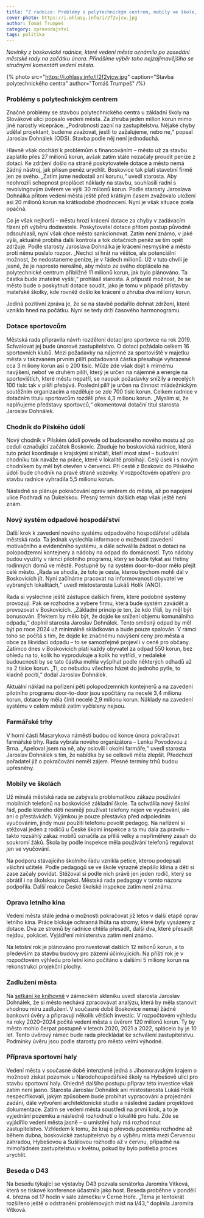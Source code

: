 ```yaml
---
title: "Z radnice: Problémy s polytechnickým centrem, mobily ve škole, odpady"
cover-photo: https://i.ohlasy.info/i/2f2vjcw.jpg
author: Tomáš Trumpeš
category: zpravodajství
tags: politika
---
```


*Novinky z boskovické radnice, které vedení města oznámilo po zasedání městské rady na začátku února. Přinášíme výběr toho nejzajímavějšího se stručnými komentáři vedení města.*

{% photo src="https://i.ohlasy.info/i/2f2vjcw.jpg" caption="Stavba polytechnického centra" author="Tomáš Trumpeš" /%}

### Problémy s polytechnickým centrem

Značné problémy se stavbou polytechnického centra u základní školy na Slovákově ulici popsalo vedení města. Za zhruba jeden milion korun mimo jiné narostly vícepráce. „Podrobnosti zazní na zastupitelstvu. Nějaké chyby udělal projektant, budeme zvažovat, jestli to zažalujeme, nebo ne,“ popsal Jaroslav Dohnálek (ODS). Stavba podle něj není jednoduchá.

Hlavně však dochází k problémům s financováním – město už za stavbu zaplatilo přes 27 milionů korun, avšak zatím stále nezačaly proudit peníze z dotací. Ke zdržení došlo na straně poskytovatele dotace a město nemá žádný nástroj, jak přísun peněz urychlit. Boskovice tak platí stavební firmě jen ze svého. „Zatím jsme nedostali ani korunu,“ uvedl starosta. Aby neohrozili schopnost proplácet náklady na stavbu, souhlasili radní s revolvingovým úvěrem ve výši 30 milionů korun. Podle starosty Jaroslava Dohnálka přitom vedení města ještě před krátkým časem zvažovalo uložení asi 20 milionů korun na krátkodobé zhodnocení. Nyní je však situace zcela opačná.

Co je však nejhorší – městu hrozí krácení dotace za chyby v zadávacím řízení při výběru dodavatele. Poskytovatel dotace přitom postup původně odsouhlasil, nyní však chce město sankcionovat. Zatím není známo, v jaké výši, aktuálně probíhá další kontrola a tok dotačních peněz se tím opět zdržuje. Podle starosty Jaroslava Dohnálka je krácení nesmyslné a město proti němu poslalo rozpor. „Nechci si hrát na věštce, ale potenciální možnost, že nedostaneme peníze, je v řádech milionů. Už v tuto chvíli je jasné, že je naprosto nereálné, aby město ze svého doplácelo na polytechnické centrum přibližně 11 milionů korun, jak bylo plánováno. Ta částka bude znatelně vyšší,“ prohlásil starosta. A připustil možnost, že se město bude o poskytnutí dotace soudit, jako je tomu v případě přístavby mateřské školky, kde rovněž došlo ke krácení o zhruba dva miliony korun.

Jediná pozitivní zpráva je, že se na stavbě podařilo dohnat zdržení, které vzniklo hned na počátku. Nyní se tedy drží časového harmonogramu.

### Dotace sportovcům

Městská rada připravila návrh rozdělení dotací pro sportovce na rok 2019. Schvalovat jej bude únorové zastupitelstvo. O dotaci požádalo celkem 16 sportovních klubů. Mezi požadavky na nájemné za sportoviště v majetku města v takzvaném prvním pilíři požadovaná částka přesahuje vyhrazené cca 3 miliony korun asi o 200 tisíc. Může zde však dojít k mírnému navýšení, neboť ve druhém pilíři, který je určen na nájemné a energie na sportovištích, které městu nepatří, se naopak požadavky snížily a necelých 100 tisíc tak v pilíři přebývá. Poslední pilíř je určen na činnost mládežnickým soutěžním organizacím a rozděluje se zde 700 tisíc korun. Celkem radnice v dotačním titulu sportovcům rozdělí přes 4,3 milionu korun. „Myslím si, že naplňujeme představy sportovců,“ okomentoval dotační titul starosta Jaroslav Dohnálek.

### Chodník do Pilského údolí

Nový chodník v Pilském údolí povede od budovaného nového mostu až po ceduli označující začátek Boskovic. Zbuduje ho boskovická radnice, která tuto práci koordinuje s krajskými silničáři, kteří most staví – budování chodníku tak naváže na práce, které v lokalitě probíhají. Celý úsek i s novým chodníkem by měl být otevřen v červenci. Při cestě z Boskovic do Pilského údolí bude chodník na pravé straně vozovky. V rozpočtovém opatření pro stavbu radnice vyhradila 5,5 milionu korun.

Následně se plánuje pokračování oprav směrem do města, až po napojení ulice Podhradí na Dukelskou. Přesný termín dalších etap však ještě není znám.

### Nový systém odpadové hospodářství

Další krok k zavedení nového systému odpadového hospodářství udělala městská rada. Ta jednak vyslechla informace o možnosti zavedení motivačního a evidenčního systému, a dále schválila žádost o dotaci na polopodzemní kontejnery a nádoby na odpad do domácností. Tyto nádoby budou využity v rámci pilotního programu, který se bude týkat asi třetiny rodinných domů ve městě. Postupně by na systém door-to-door mělo přejít celé město. „Rada se shodla, že toto je cesta, kterou bychom mohli dál v Boskovicích jít. Nyní začínáme pracovat na informovanosti obyvatel ve vybraných lokalitách,“ uvedl místostarosta Lukáš Holík (ANO).

Rada si vyslechne ještě zástupce dalších firem, které podobné systémy provozují. Pak se rozhodne a vybere firmu, která bude systém zavádět a provozovat v Boskovicích. „Základní princip je ten, že kdo třídí, by měl být bonusován. Efektem by mělo být, že dojde ke snížení objemu komunálního odpadu,“ doplnil starosta Jaroslav Dohnálek. Tento směsný odpad by měl být po roce 2024 už minimálně skládkován a bude pouze spalován. V rámci toho se počítá s tím, že dojde ke značnému navýšení ceny pro města a obce za likvidaci odpadu – to se samozřejmě projeví i v ceně pro občany. Zatímco dnes v Boskovicích platí každý obyvatel za odpad 550 korun, bez ohledu na to, kolik ho vyprodukuje a kolik ho vytřídí, v nedaleké budoucnosti by se tato částka mohla vyšplhat podle některých odhadů až na 2 tisíce korun. „Ti, co nebudou všechno házet do jednoho pytle, to kladně pocítí,“ dodal Jaroslav Dohnálek.

Aktuální náklad na pořízení pěti polopodzemních kontejnerů a na zavedení pilotního programu door-to-door jsou spočítány na necelé 3,4 milionu korun, dotace by měla činit necelé 2,9 milionu korun. Náklady na zavedení systému v celém městě zatím vyčísleny nejsou.

### Farmářské trhy

V horní části Masarykova náměstí budou od konce února pokračovat farmářské trhy. Rada vybrala nového organizátora – Lenku Povodovou z Brna. „Apeloval jsem na ně, aby oslovili i okolní farmáře,“ uvedl starosta Jaroslav Dohnálek s tím, že nabídka by se celkově měla zlepšit. Předchozí pořadatel již o pokračování neměl zájem. Přesné termíny trhů budou upřesněny.

### Mobily ve školách

Už minulá městská rada se zabývala problematikou zákazu používání mobilních telefonů na boskovické základní škole. Ta schválila nový školní řád, podle kterého děti nesmějí používat telefony nejen ve vyučování, ale ani o přestávkách. Výjimkou je pouze přestávka před odpoledním vyučováním, jindy musí použití telefonu povolit pedagog. Na nařízení si stěžoval jeden z rodičů u České školní inspekce a ta mu dala za pravdu – takto rozsáhlý zákaz mobilů označila za příliš velký a nepřiměřený zásah do soukromí žáků. Škola by podle inspekce měla používání telefonů regulovat jen ve vyučování. 

Na podporu stávajícího školního řádu vznikla petice, kterou podepsali všichni učitelé. Podle pedagogů se ve škole výrazně zlepšilo klima a děti si zase začaly povídat. Stěžoval si podle nich právě jen jeden rodič, který se obrátil i na školskou inspekci. Městská rada pedagogy v tomto názoru podpořila. Další reakce České školské inspekce zatím není známa.

### Oprava letního kina

Vedení města stále jedná o možnosti pokračovat již letos v další etapě oprav letního kina. Práce blokuje ochranná lhůta na stromy, které byly vysázeny z dotace. Dva ze stromů by radnice chtěla přesadit, další dva, které přesadit nejdou, pokácet. Vyjádření ministerstva zatím není známo.

Na letošní rok je plánováno proinvestovat dalších 12 milionů korun, a to především za stavbu budovy pro zázemí účinkujících. Na příští rok je v rozpočtovém výhledu pro letní kino počítáno s dalšími 5 miliony korun na rekonstrukci projekční plochy.

### Zadlužení města

Na [setkání ke knihovně](http://www.ohlasy.info/clanky/2019/02/setkani-knihovna.html) v zámeckém skleníku uvedl starosta Jaroslav Dohnálek, že si město nechává zpracovávat analýzu, která by měla stanovit vhodnou míru zadlužení. V současné době Boskovice nemají žádné bankovní úvěry a připravují několik větších investic. V rozpočtovém výhledu na roky 2020–2024 počítá vedení města s úvěrem 120 milionů korun. Ty by město mohlo čerpat postupně v letech 2020, 2021 a 2022, splácelo by je 10 let. Tento úvěrový rámec bude rada předkládat ke schválení zastupitelstvu. Podmínky úvěru jsou podle starosty pro město velmi výhodné.

### Příprava sportovní haly

Vedení města v současné době intenzivně jedná s Jihomoravským krajem o možnosti získat pozemek u Národohospodářské školy na Hybešově ulici pro stavbu sportovní haly. Ohledně dalšího postupu příprav této investice však zatím není jasno. Starosta Jaroslav Dohnálek ani místostarosta Lukáš Holík nespecifikovali, jakým způsobem bude probíhat vypracování a projednání zadání, dále vytvoření architektonické studie a následně zadání projektové dokumentace. Zatím se vedení města soustředí na první krok, a to je vyjednání pozemku a následně rozhodnutí o lokalitě pro halu. Zde se vyjádřilo vedení města jasně – o umístění haly má rozhodnout zastupitelstvo. Vzhledem k tomu, že kraj o převodu pozemku rozhodne až během dubna, boskovické zastupitelstvo by o výběru místa mezi Červenou zahradou, Hybešovou a Sušilovou rozhodlo až v červnu, případně na mimořádném zastupitelstvu v květnu, pokud by bylo potřeba proces urychlit.

### Beseda o D43

Na besedu týkající se výstavby D43 pozvala senátorka Jaromíra Vítková, která se tiskové konference účastnila jako host. Beseda proběhne v pondělí 4. března od 17 hodin v sále zámečku v Černé Hoře. „Téma je tentokrát rozšířeno ještě o odstranění problémových míst na I/43,“ doplnila Jaromíra Vítková.
